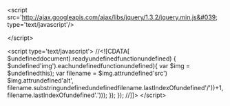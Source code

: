 &lt;script src=&#039;http://ajax.googleapis.com/ajax/libs/jquery/1.3.2/jquery.min.js&#039; type=&#039;text/javascript&#039;/&gt;

&lt;/script&gt;

&lt;script type=&#039;text/javascript&#039;&gt; 
//&lt;![CDATA[ 
$undefineddocument).readyundefinedfunctionundefined) { 
  $undefined&#039;img&#039;).eachundefinedfunctionundefined){ 
    var $img = $undefinedthis); 
    var filename = $img.attrundefined&#039;src&#039;) 
    $img.attrundefined&#039;alt&#039;, filename.substringundefinedundefinedfilename.lastIndexOfundefined&#039;/&#039;))+1, filename.lastIndexOfundefined&#039;.&#039;))); 
  }); 
}); 
//]]&gt; 
&lt;/script&gt;